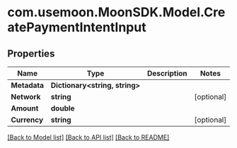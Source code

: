 # com.usemoon.MoonSDK.Model.CreatePaymentIntentInput

## Properties

| Name         | Type                            | Description | Notes       |
| ------------ | ------------------------------- | ----------- | ----------- |
| **Metadata** | **Dictionary\<string, string>** |             |             |
| **Network**  | **string**                      |             | \[optional] |
| **Amount**   | **double**                      |             |             |
| **Currency** | **string**                      |             | \[optional] |

[\[Back to Model list\]](./#documentation-for-models) [\[Back to API list\]](./#documentation-for-api-endpoints) [\[Back to README\]](./)
